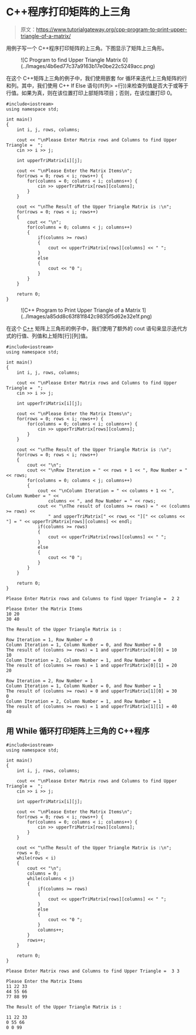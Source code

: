 # C++程序打印矩阵的上三角

> 原文：<https://www.tutorialgateway.org/cpp-program-to-print-upper-triangle-of-a-matrix/>

用例子写一个 C++程序打印矩阵的上三角。下图显示了矩阵上三角形。

<figure class="wp-block-image">![C Program to find Upper Triangle Matrix 0](../Images/4b6ed77c37a9163b17e0be22c5249acc.png)</figure>

在这个 C++矩阵上三角的例子中，我们使用嵌套 for 循环来迭代上三角矩阵的行和列。其中，我们使用 C++ If Else 语句(If(列> =行))来检查列值是否大于或等于行值。如果为真，则在该位置打印上部矩阵项目；否则，在该位置打印 0。

```
#include<iostream>
using namespace std;

int main()
{
	int i, j, rows, columns;

	cout << "\nPlease Enter Matrix rows and Columns to find Upper Triangle =  ";
	cin >> i >> j;

	int upperTriMatrix[i][j];

	cout << "\nPlease Enter the Matrix Items\n";
	for(rows = 0; rows < i; rows++)	{
		for(columns = 0; columns < i; columns++) {
			cin >> upperTriMatrix[rows][columns];
		}		
	}

 	cout << "\nThe Result of the Upper Triangle Matrix is :\n";
 	for(rows = 0; rows < i; rows++)
  	{
  		cout << "\n";
   		for(columns = 0; columns < j; columns++)
    	{
    		if(columns >= rows)
    		{
    			cout << upperTriMatrix[rows][columns] << " ";
			}
			else
			{
				cout << "0 ";
			}
   	 	}
  	}	

 	return 0;
}
```

<figure class="wp-block-image size-large">![C++ Program to Print Upper Triangle of a Matrix 1](../Images/a85dd8c63f81f842c9835f5d62e32e1f.png)</figure>

在这个 [C++](https://www.tutorialgateway.org/cpp-programs/) 矩阵上三角形的例子中，我们使用了额外的 cout 语句来显示迭代方式的行值、列值和上矩阵[行][列]值。

```
#include<iostream>
using namespace std;

int main()
{
	int i, j, rows, columns;

	cout << "\nPlease Enter Matrix rows and Columns to find Upper Triangle =  ";
	cin >> i >> j;

	int upperTriMatrix[i][j];

	cout << "\nPlease Enter the Matrix Items\n";
	for(rows = 0; rows < i; rows++)	{
		for(columns = 0; columns < i; columns++) {
			cin >> upperTriMatrix[rows][columns];
		}		
	}

 	cout << "\nThe Result of the Upper Triangle Matrix is :\n";
 	for(rows = 0; rows < i; rows++)
  	{
  		cout << "\n";
  		cout << "\nRow Iteration = " << rows + 1 << ", Row Number = " << rows;
   		for(columns = 0; columns < j; columns++)
    	{
    		cout << "\nColumn Iteration = " << columns + 1 << ", Column Number = " << 
			  	columns << ", and Row Number = " << rows;
			cout << "\nThe result of (columns >= rows) = " << (columns >= rows) << 
				" and upperTriMatrix[" << rows << "][" << columns << "] = " << upperTriMatrix[rows][columns] << endl;
    		if(columns >= rows)
    		{
    			cout << upperTriMatrix[rows][columns] << " ";
			}
			else
			{
				cout << "0 ";
			}
   	 	}
  	}	

 	return 0;
}
```

```
Please Enter Matrix rows and Columns to find Upper Triangle =  2 2

Please Enter the Matrix Items
10 20
30 40

The Result of the Upper Triangle Matrix is :

Row Iteration = 1, Row Number = 0
Column Iteration = 1, Column Number = 0, and Row Number = 0
The result of (columns >= rows) = 1 and upperTriMatrix[0][0] = 10
10 
Column Iteration = 2, Column Number = 1, and Row Number = 0
The result of (columns >= rows) = 1 and upperTriMatrix[0][1] = 20
20 

Row Iteration = 2, Row Number = 1
Column Iteration = 1, Column Number = 0, and Row Number = 1
The result of (columns >= rows) = 0 and upperTriMatrix[1][0] = 30
0 
Column Iteration = 2, Column Number = 1, and Row Number = 1
The result of (columns >= rows) = 1 and upperTriMatrix[1][1] = 40
40
```

## 用 While 循环打印矩阵上三角的 C++程序

```
#include<iostream>
using namespace std;

int main()
{
	int i, j, rows, columns;

	cout << "\nPlease Enter Matrix rows and Columns to find Upper Triangle =  ";
	cin >> i >> j;

	int upperTriMatrix[i][j];

	cout << "\nPlease Enter the Matrix Items\n";
	for(rows = 0; rows < i; rows++)	{
		for(columns = 0; columns < i; columns++) {
			cin >> upperTriMatrix[rows][columns];
		}		
	}

 	cout << "\nThe Result of the Upper Triangle Matrix is :\n";
 	rows = 0; 
 	while(rows < i)
  	{
  		cout << "\n";
  		columns = 0; 
   		while(columns < j)
    	{
    		if(columns >= rows)
    		{
    			cout << upperTriMatrix[rows][columns] << " ";
			}
			else
			{
				cout << "0 ";
			}
			columns++;
   	 	}
   	 	rows++;
  	}	

 	return 0;
}
```

```
Please Enter Matrix rows and Columns to find Upper Triangle =  3 3

Please Enter the Matrix Items
11 22 33
44 55 66
77 88 99

The Result of the Upper Triangle Matrix is :

11 22 33 
0 55 66 
0 0 99 
```